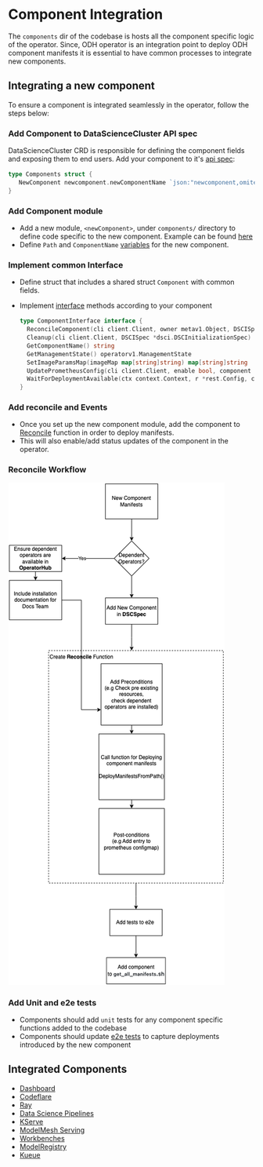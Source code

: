 # Component Integration

The `components` dir of the codebase is hosts all the component specific logic of the operator. Since, ODH operator is an
integration point to deploy ODH component manifests it is essential to have common processes to integrate new components.

## Integrating a new component

To ensure a component is integrated seamlessly in the operator, follow the steps below:

### Add Component to DataScienceCluster API spec

DataScienceCluster CRD is responsible for defining the component fields and exposing them to end users.
Add your component to it's [api spec](../docs/api-overview.md#datascienceclusterspec):

```go
type Components struct {
   NewComponent newcomponent.newComponentName `json:"newcomponent,omitempty"`
}
```

### Add Component module

- Add a new module, `<newComponent>`,  under `components/` directory to define code specific to the new component. Example
can be found [here](https://github.com/opendatahub-io/opendatahub-operator/tree/main/components/datasciencepipelines)
- Define `Path` and `ComponentName` [variables](https://github.com/opendatahub-io/opendatahub-operator/blob/main/components/datasciencepipelines/datasciencepipelines.go#L11) for the new component.

### Implement common Interface

- Define struct that includes a shared struct `Component` with common fields.
- Implement [interface](https://github.com/opendatahub-io/opendatahub-operator/blob/main/components/component.go#L15) methods according to your component

    ```go
    type ComponentInterface interface {
      ReconcileComponent(cli client.Client, owner metav1.Object, DSCISpec *dsci.DSCInitializationSpec) error
      Cleanup(cli client.Client, DSCISpec *dsci.DSCInitializationSpec) error
      GetComponentName() string
      GetManagementState() operatorv1.ManagementState
      SetImageParamsMap(imageMap map[string]string) map[string]string
      UpdatePrometheusConfig(cli client.Client, enable bool, component string) error
      WaitForDeploymentAvailable(ctx context.Context, r *rest.Config, c string, n string, i int, t int) error
    }
    ```

### Add reconcile and Events

- Once you set up the new component module, add the component to [Reconcile](https://github.com/opendatahub-io/opendatahub-operator/blob/acaaf31f43e371456363f3fd272aec91ba413482/controllers/datasciencecluster/datasciencecluster_controller.go#L135) 
  function in order to deploy manifests.
- This will also enable/add status updates of the component in the operator.

### Reconcile Workflow
![Component Reconcile Workflow.png](Component%20Reconcile%20Workflow.png)

### Add Unit and e2e tests

- Components should add `unit` tests for any component specific functions added to the codebase
- Components should update [e2e tests](https://github.com/opendatahub-io/opendatahub-operator/tree/main/tests/e2e) to
  capture deployments introduced by the new component
## Integrated Components

- [Dashboard](https://github.com/opendatahub-io/opendatahub-operator/tree/main/components/dashboard)
- [Codeflare](https://github.com/opendatahub-io/opendatahub-operator/tree/main/components/codeflare)
- [Ray](https://github.com/opendatahub-io/opendatahub-operator/tree/main/components/ray)
- [Data Science Pipelines](https://github.com/opendatahub-io/opendatahub-operator/tree/main/components/datasciencepipelines)
- [KServe](https://github.com/opendatahub-io/opendatahub-operator/tree/main/components/kserve)
- [ModelMesh Serving](https://github.com/opendatahub-io/opendatahub-operator/tree/main/components/modelmeshserving)
- [Workbenches](https://github.com/opendatahub-io/opendatahub-operator/tree/main/components/workbenches)
- [ModelRegistry](https://github.com/opendatahub-io/opendatahub-operator/tree/main/components/modelregistry)
- [Kueue](https://github.com/opendatahub-io/kueue)
